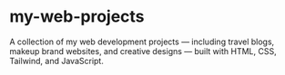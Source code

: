# my-web-projects
A collection of my web development projects — including travel blogs, makeup brand websites, and creative designs — built with HTML, CSS, Tailwind, and JavaScript.
